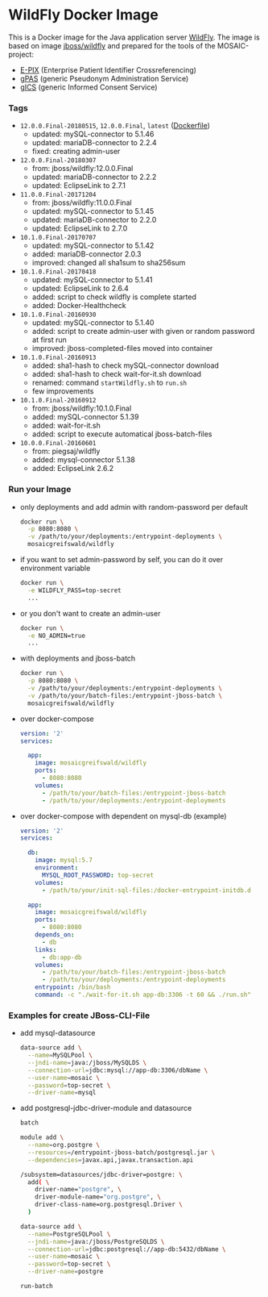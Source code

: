 # WildFly Docker Image
This is a Docker image for the Java application server [WildFly](http://wildfly.org/). The image is based on image [jboss/wildfly](https://hub.docker.com/r/jboss/wildfly/) and prepared for the tools of the MOSAIC-project:

* [E-PIX](https://mosaic-greifswald.de/werkzeuge-und-vorlagen/id-management-e-pix.html) (Enterprise Patient Identifier Crossreferencing)
* [gPAS](https://mosaic-greifswald.de/werkzeuge-und-vorlagen/pseudonymverwaltung-gpas.html) (generic Pseudonym Administration Service)
* [gICS](https://mosaic-greifswald.de/werkzeuge-und-vorlagen/einwilligungsmanagement-gics.html) (generic Informed Consent Service)

### Tags
* `12.0.0.Final-20180515`, `12.0.0.Final`, `latest` ([Dockerfile](https://github.com/mosaic-hgw/WildFly/blob/master/Dockerfile))
  - updated:  mySQL-connector to 5.1.46
  - updated:  mariaDB-connector to 2.2.4
  - fixed:    creating admin-user
* `12.0.0.Final-20180307`
  - from:     jboss/wildfly:12.0.0.Final
  - updated:  mariaDB-connector to 2.2.2
  - updated:  EclipseLink to 2.7.1
* `11.0.0.Final-20171204`
  - from:     jboss/wildfly:11.0.0.Final
  - updated:  mySQL-connector to 5.1.45
  - updated:  mariaDB-connector to 2.2.0
  - updated:  EclipseLink to 2.7.0
* `10.1.0.Final-20170707`
  - updated:  mySQL-connector to 5.1.42
  - added:    mariaDB-connector 2.0.3
  - improved: changed all sha1sum to sha256sum
* `10.1.0.Final-20170418`
  - updated:  mySQL-connector to 5.1.41
  - updated:  EclipseLink to 2.6.4
  - added:    script to check wildfly is complete started
  - added:    Docker-Healthcheck
* `10.1.0.Final-20160930`
  - updated:  mySQL-connector to 5.1.40
  - added:    script to create admin-user with given or random password at first run
  - improved: jboss-completed-files moved into container
* `10.1.0.Final-20160913`
  - added:    sha1-hash to check mySQL-connector download
  - added:    sha1-hash to check wait-for-it.sh download
  - renamed:  command `startWildfly.sh` to `run.sh`
  - few improvements
* `10.1.0.Final-20160912`
  - from:     jboss/wildfly:10.1.0.Final
  - added:    mySQL-connector 5.1.39
  - added:    wait-for-it.sh
  - added:    script to execute automatical jboss-batch-files
* `10.0.0.Final-20160601`
  - from:     piegsaj/wildfly
  - added:    mysql-connector 5.1.38
  - added:    EclipseLink 2.6.2

### Run your Image
* only deployments and add admin with random-password per default
  ```sh
  docker run \
    -p 8080:8080 \
    -v /path/to/your/deployments:/entrypoint-deployments \
    mosaicgreifswald/wildfly
  ```


* if you want to set admin-password by self, you can do it over environment variable
  ```sh
  docker run \
    -e WILDFLY_PASS=top-secret
    ...
  ```

* or you don't want to create an admin-user
  ```sh
  docker run \
    -e NO_ADMIN=true
    ...
  ```

* with deployments and jboss-batch
  ```sh
  docker run \
    -p 8080:8080 \
    -v /path/to/your/deployments:/entrypoint-deployments \
    -v /path/to/your/batch-files:/entrypoint-jboss-batch \
    mosaicgreifswald/wildfly
  ```

* over docker-compose
  ```yaml
  version: '2'
  services:

    app:
      image: mosaicgreifswald/wildfly
      ports:
        - 8080:8080
      volumes:
        - /path/to/your/batch-files:/entrypoint-jboss-batch
        - /path/to/your/deployments:/entrypoint-deployments
  ```

* over docker-compose with dependent on mysql-db (example)
  ```yaml
  version: '2'
  services:

    db:
      image: mysql:5.7
      environment:
        MYSQL_ROOT_PASSWORD: top-secret
      volumes:
        - /path/to/your/init-sql-files:/docker-entrypoint-initdb.d

    app:
      image: mosaicgreifswald/wildfly
      ports:
        - 8080:8080
      depends_on:
        - db
      links:
        - db:app-db
      volumes:
        - /path/to/your/batch-files:/entrypoint-jboss-batch
        - /path/to/your/deployments:/entrypoint-deployments
      entrypoint: /bin/bash
      command: -c "./wait-for-it.sh app-db:3306 -t 60 && ./run.sh"
  ```

### Examples for create JBoss-CLI-File
* add mysql-datasource
  ```sh
  data-source add \
    --name=MySQLPool \
    --jndi-name=java:/jboss/MySQLDS \
    --connection-url=jdbc:mysql://app-db:3306/dbName \
    --user-name=mosaic \
    --password=top-secret \
    --driver-name=mysql
  ```

* add postgresql-jdbc-driver-module and datasource
  ```sh
  batch

  module add \
    --name=org.postgre \
    --resources=/entrypoint-jboss-batch/postgresql.jar \
    --dependencies=javax.api,javax.transaction.api

  /subsystem=datasources/jdbc-driver=postgre: \
    add( \
      driver-name="postgre", \
      driver-module-name="org.postgre", \
      driver-class-name=org.postgresql.Driver \
    )

  data-source add \
    --name=PostgreSQLPool \
    --jndi-name=java:/jboss/PostgreSQLDS \
    --connection-url=jdbc:postgresql://app-db:5432/dbName \
    --user-name=mosaic \
    --password=top-secret \
    --driver-name=postgre

  run-batch
  ```
